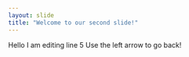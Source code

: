 ```yaml
---
layout: slide
title: "Welcome to our second slide!"
---
```

Hello I am editing line 5
Use the left arrow to go back!
